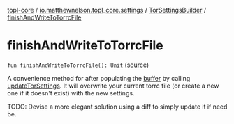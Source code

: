 [topl-core](../../index.md) / [io.matthewnelson.topl_core.settings](../index.md) / [TorSettingsBuilder](index.md) / [finishAndWriteToTorrcFile](./finish-and-write-to-torrc-file.md)

# finishAndWriteToTorrcFile

`fun finishAndWriteToTorrcFile(): `[`Unit`](https://kotlinlang.org/api/latest/jvm/stdlib/kotlin/-unit/index.html) [(source)](https://github.com/05nelsonm/TorOnionProxyLibrary-Android/blob/master/topl-core/src/main/java/io/matthewnelson/topl_core/settings/TorSettingsBuilder.kt#L171)

A convenience method for after populating the [buffer](#) by calling
[updateTorSettings](update-tor-settings.md). It will overwrite your current torrc file (or
create a new one if it doesn't exist) with the new settings.

TODO: Devise a more elegant solution using a diff to simply update it if
    need be.

